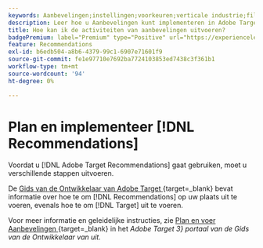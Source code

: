```yaml
---
keywords: Aanbevelingen;instellingen;voorkeuren;verticale industrie;filtercompatibele criteria;standaardhostgroep;duimbasis-url;aanbevelingen api-token
description: Leer hoe u Aanbevelingen kunt implementeren in Adobe Target.
title: Hoe kan ik de activiteiten van aanbevelingen uitvoeren?
badgePremium: label="Premium" type="Positive" url="https://experienceleague.adobe.com/docs/target/using/introduction/intro.html?lang=en#premium newtab=true" tooltip="Kijk wat er in Target Premium is opgenomen."
feature: Recommendations
exl-id: b6edb504-a8b6-4379-99c1-6907e71601f9
source-git-commit: fe1e97710e7692ba7724103853ed7438c3f361b1
workflow-type: tm+mt
source-wordcount: '94'
ht-degree: 0%

---
```


# Plan en implementeer [!DNL Recommendations]

Voordat u [!DNL Adobe Target Recommendations] gaat gebruiken, moet u verschillende stappen uitvoeren.

De [ Gids van de Ontwikkelaar van Adobe Target ](https://experienceleague.adobe.com/docs/target-dev/developer/overview.html){target=_blank} bevat informatie over hoe te om [!DNL Recommendations] op uw plaats uit te voeren, evenals hoe te om [!DNL Target] uit te voeren.

Voor meer informatie en geleidelijke instructies, zie [ Plan en voer Aanbevelingen ](https://experienceleague.adobe.com/docs/target-dev/developer/recommendations.html){target=_blank} in het *Adobe Target 3} portaal van de Gids van de Ontwikkelaar van uit.*
